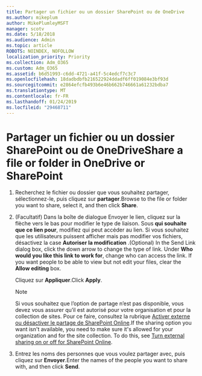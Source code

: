 ```yaml
---
title: Partager un fichier ou un dossier SharePoint ou de OneDrive
ms.author: mikeplum
author: MikePlumleyMSFT
manager: scotv
ms.date: 5/18/2018
ms.audience: Admin
ms.topic: article
ROBOTS: NOINDEX, NOFOLLOW
localization_priority: Priority
ms.collection: Adm_O365
ms.custom: Adm_O365
ms.assetid: b6d51993-c6dd-4721-a41f-5c4edcf7c3c7
ms.openlocfilehash: 18dadbdbfb216522924ddadf6ff019084e3bf93d
ms.sourcegitcommit: e2864efcfb493b6e46b662b746661a61232bdba7
ms.translationtype: MT
ms.contentlocale: fr-FR
ms.lasthandoff: 01/24/2019
ms.locfileid: "29468711"
---
```

# <a name="share-a-file-or-folder-in-onedrive-or-sharepoint"></a><span data-ttu-id="1a035-102">Partager un fichier ou un dossier SharePoint ou de OneDrive</span><span class="sxs-lookup"><span data-stu-id="1a035-102">Share a file or folder in OneDrive or SharePoint</span></span>

1. <span data-ttu-id="1a035-103">Recherchez le fichier ou dossier que vous souhaitez partager, sélectionnez-le, puis cliquez sur **partager**.</span><span class="sxs-lookup"><span data-stu-id="1a035-103">Browse to the file or folder you want to share, select it, and then click **Share**.</span></span>
    
2. <span data-ttu-id="1a035-p101">(Facultatif) Dans la boîte de dialogue Envoyer le lien, cliquez sur la flèche vers le bas pour modifier le type de liaison. Sous **qui souhaite que ce lien pour**, modifiez qui peut accéder au lien. Si vous souhaitez que les utilisateurs puissent afficher mais pas modifier vos fichiers, désactivez la case **Autoriser la modification** .</span><span class="sxs-lookup"><span data-stu-id="1a035-p101">(Optional) In the Send Link dialog box, click the down arrow to change the type of link. Under **Who would you like this link to work for**, change who can access the link. If you want people to be able to view but not edit your files, clear the **Allow editing** box.</span></span> 
    
    <span data-ttu-id="1a035-107">Cliquez sur **Appliquer**.</span><span class="sxs-lookup"><span data-stu-id="1a035-107">Click **Apply**.</span></span>
    
    > [!NOTE]
    > <span data-ttu-id="1a035-p102">Si vous souhaitez que l’option de partage n’est pas disponible, vous devez vous assurer qu’il est autorisé pour votre organisation et pour la collection de sites. Pour ce faire, consultez la rubrique [Activer externe ou désactiver le partage de SharePoint Online](https://go.microsoft.com/fwlink/?linkid=866426).</span><span class="sxs-lookup"><span data-stu-id="1a035-p102">If the sharing option you want isn't available, you need to make sure it's allowed for your organization and for the site collection. To do this, see [Turn external sharing on or off for SharePoint Online](https://go.microsoft.com/fwlink/?linkid=866426).</span></span> 
  
3. <span data-ttu-id="1a035-110">Entrez les noms des personnes que vous voulez partager avec, puis cliquez sur **Envoyer**.</span><span class="sxs-lookup"><span data-stu-id="1a035-110">Enter the names of the people you want to share with, and then click **Send**.</span></span>
    

